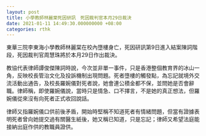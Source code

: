 ```yaml
---
layout: post
title: 小學教師林麗棠死因研訊　死因裁判官本月29日裁決
date: 2021-01-11 14:49:30.000000000 +08:00
categories: rthk
---
```


東華三院李東海小學教師林麗棠在校內墮樓身亡，死因研訊第9日進入結案陳詞階段，死因裁判官周慧珠將於本月29日作出裁決。

教協代表律師譚俊傑陳詞時說，今次並非單一事件，只是香港整個教育界的冰山一角，反映校長管治文化及投訴機制出現問題。死者墮樓的觸發點，為忘記就境外交流活動出通告，及校長羅婉儀對死者說，她會連公積金都不保，並問她是否會辭職。律師稱，即使羅婉儀說，當時只是情急、口不擇言，不是她的真正想法，但羅婉儀從來沒有向死者正式收回說話。

律師又指羅婉儀口供前後矛盾，開始時堅稱不知道死者有情緒問題，但當有證據表明死者曾向她提交過有關醫生紙後，她又稱已知道，只是忘記；律師又希望法庭能接納出庭作供的教職員證供。

